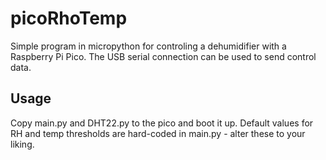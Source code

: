 # picoRhoTemp
Simple program in micropython for controling a dehumidifier with a Raspberry Pi Pico.
The USB serial connection can be used to send control data.
## Usage
Copy main.py and DHT22.py to the pico and boot it up. Default values for RH and temp thresholds are hard-coded in main.py - alter these to your liking.
